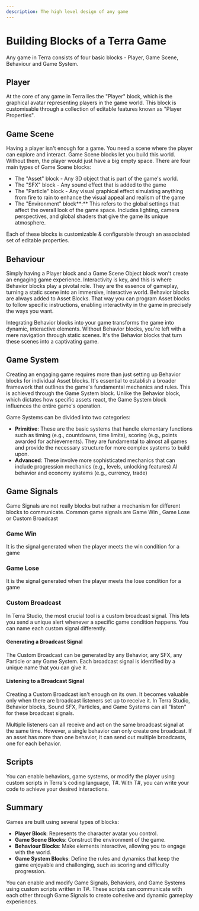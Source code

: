 ```yaml
---
description: The high level design of any game
---
```


# Building Blocks of a Terra Game

Any game in Terra consists of four basic blocks -  Player, Game Scene, Behaviour and Game System.&#x20;

## Player

At the core of any game in Terra lies the "Player" block, which is the graphical avatar representing players in the game world. This block is customisable through a collection of editable features known as "Player Properties".

## Game Scene

Having a player isn't enough for a game. You need a scene where the player can explore and interact. Game Scene blocks let you build this world. Without them, the player would just have a big empty space. There are four main types of Game Scene blocks:

* The "Asset" block - Any 3D object that is part of the game's world.&#x20;
* The "SFX" block - Any sound effect  that is added to the game
* The "Particle" block - Any visual graphical effect simulating anything from fire to rain to enhance the visual appeal and realism of the game
* The "Environment" block**:** This refers to the global settings that affect the overall look of the game space. Includes lighting, camera perspectives, and global shaders that give the game its unique atmosphere.

Each of these blocks is customizable & configurable through an associated set of editable properties. &#x20;

## Behaviour

Simply having a Player block and a Game Scene Object block won't create an engaging game experience. Interactivity is key, and this is where Behavior blocks play a pivotal role. They are the essence of gameplay, turning a static scene into an immersive, interactive world. Behavior blocks are always added to Asset Blocks. That way you can program Asset blocks to follow specific instructions, enabling interactivity in the game in precisely the ways you want.

Integrating Behavior blocks into your game transforms the game into dynamic, interactive elements. Without Behavior blocks, you're left with a mere navigation through static scenes. It's the Behavior blocks that turn these scenes into a captivating game.

## Game System

Creating an engaging game requires more than just setting up Behavior blocks for individual Asset blocks. It's essential to establish a broader framework that outlines the game's fundamental mechanics and rules. This is achieved through the Game System block. Unlike the Behavior block, which dictates how specific assets react, the Game System block influences the entire game's operation.

Game Systems can be divided into two categories:

* **Primitive**: These are the basic systems that handle elementary functions such as timing (e.g., countdowns, time limits), scoring (e.g., points awarded for achievements). They are fundamental to almost all games and provide the necessary structure for more complex systems to build upon.
* **Advanced**: These involve more sophisticated mechanics that can include progression mechanics (e.g., levels, unlocking features) AI behavior and economy systems (e.g., currency, trade)

## Game Signals

Game Signals are not really blocks but rather a mechanism for different blocks to communicate. Common game signals are Game Win , Game Lose or Custom Broadcast&#x20;

### Game Win

It is the signal generated when the player meets the win condition for a game

### Game Lose

It is the signal generated when the player meets the lose condition for a game

### Custom Broadcast

In Terra Studio, the most crucial tool is a custom broadcast signal. This lets you send a unique alert whenever a specific game condition happens. You can name each custom signal differently.

#### Generating a Broadcast Signal

The Custom Broadcast can be generated by any Behavior, any SFX, any Particle or any Game System. Each broadcast signal is identified by a unique name that you can give it.&#x20;

#### Listening to a Broadcast Signal

Creating a Custom Broadcast isn't enough on its own. It becomes valuable only when there are broadcast listeners set up to receive it. In Terra Studio, Behavior blocks, Sound SFX, Particles, and Game Systems can all "listen" for these broadcast signals.

Multiple listeners can all receive and act on the same broadcast signal at the same time. However, a single behavior can only create one broadcast. If an asset has more than one behavior, it can send out multiple broadcasts, one for each behavior.

## Scripts

You can enable behaviors, game systems, or modify the player using custom scripts in Terra's coding language, T#. With T#, you can write your code to achieve your desired interactions.

## Summary

Games are built using several types of blocks:

* **Player Block**: Represents the character avatar you control.
* **Game Scene Blocks**: Construct the environment of the game.
* **Behaviour Blocks**: Make elements interactive, allowing you to engage with the world.
* **Game System Blocks**: Define the rules and dynamics that keep the game enjoyable and challenging, such as scoring and difficulty progression.

You can enable and modify Game Signals, Behaviors, and Game Systems using custom scripts written in T#. These scripts can communicate with each other through Game Signals to create cohesive and dynamic gameplay experiences.



